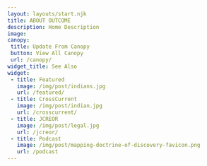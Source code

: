 ```yaml
---
layout: layouts/start.njk
title: ABOUT OUTCOME
description: Home Description
image: 
canopy:
 title: Update From Canopy
 button: View All Canopy
 url: /canopy/
widget_title: See Also
widget:
 - title: Featured
   image: /img/post/indians.jpg
   url: /featured/
 - title: CrossCurrent
   image: /img/post/indian.jpg
   url: /crosscurrent/
 - title: JCREOR
   image: /img/post/legal.jpg
   url: /jcreor/
 - title: Podcast
   image: /img/post/mapping-doctrine-of-discovery-favicon.png
   url: /podcast
---
```


